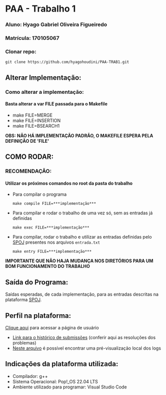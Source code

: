 # PAA - Trabalho 1
### Aluno: Hyago Gabriel Oliveira Figueiredo
### Matrícula: 170105067
### Clonar repo:
```
git clone https://github.com/hyagohoudini/PAA-TRAB1.git
```

## Alterar Implementação:
### Como alterar a implementação:
  #### Basta alterar a var FILE passada para o Makefile
 - make FILE=MERGE
 - make FILE=INSERTION
 - make FILE=BSEARCH1
			
**OBS: NÃO HÁ IMPLEMENTAÇÃO PADRÃO, O MAKEFILE ESPERA PELA DEFINIÇÃO DE 'FILE'**

## COMO RODAR:
### RECOMENDAÇÃO: 
  #### Utilizar os próximos comandos no root da pasta do trabalho
 - Para compilar o programa
    ```
    make compile FILE=***implementação***
    ```
 - Para compilar e rodar o trabalho de uma vez só, sem as entradas já definidas
    ```
    make exec FILE=***implementação***
    ```
 - Para compilar, rodar o trabalho e utilizar as entradas definidas pelo [SPOJ](https://www.spoj.com/) presentes nos arquivos `entrada.txt` 
    ```
    make entry FILE=***implementação***
    ```
**IMPORTANTE QUE NÃO HAJA MUDANÇA NOS DIRETÓRIOS PARA UM BOM FUNCIONAMENTO DO TRABALHO**

## Saída do Programa:
  Saídas esperadas, de cada implementação, para as entradas descritas na plataforma [SPOJ](https://www.spoj.com/).

## Perfil na plataforma:
  [Clique aqui](https://www.spoj.com/users/hyagogabriel/) para acessar a página de usuário
 - [Link para o histórico de submissões](https://www.spoj.com/status/hyagogabriel/) (conferir aqui as resoluções dos problemas)
 - [Neste arquivo](./plaintext_version.txt) é possível encontrar uma pré-visualização local dos logs  
 
## Indicações da plataforma utilizada:
  - Compilador: g++
  - Sistema Operacional: Pop!_OS 22.04 LTS
  - Ambiente utilizado para programar:  Visual Studio Code